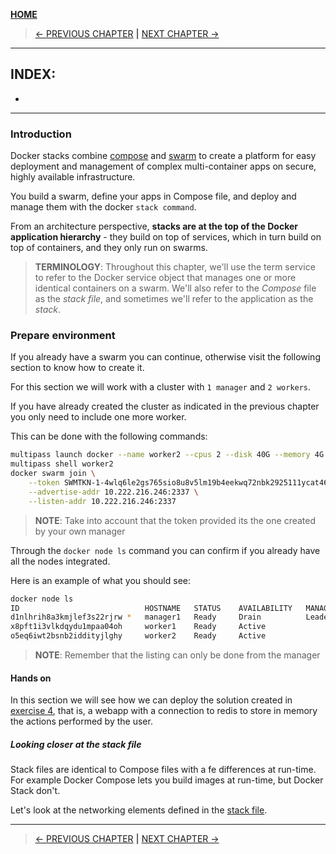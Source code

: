 [__HOME__](../../README.md)

> [<- PREVIOUS CHAPTER](./7-swarm.md) __|__ [NEXT CHAPTER ->](./9.network.md)
---


## INDEX:
- 

---

### Introduction

Docker stacks combine [compose](./6-compose.md) and [swarm](7-swarm.md) to create a platform for easy deployment and management of complex multi-container apps on secure, highly available infrastructure.

You build a swarm, define your apps in Compose file, and deploy and manage them with the docker `stack command`.

From an architecture perspective, __stacks are at the top of the Docker application hierarchy__ - they build on top of services, which in turn build on top of containers, and they only run on swarms.

> __TERMINOLOGY__: Throughout this chapter, we'll use the term service to refer to the Docker service object that manages one or more identical containers on a swarm. We'll also refer to the _Compose_ file as the _stack file_, and sometimes we'll refer to the application as the _stack_.

### Prepare environment

If you already have a swarm you can continue, otherwise visit the following section to know how to create it.

For this section we will work with a cluster with `1 manager` and `2 workers`.

If you have already created the cluster as indicated in the previous chapter you only need to include one more worker.

This can be done with the following commands:
```bash
multipass launch docker --name worker2 --cpus 2 --disk 40G --memory 4G
multipass shell worker2
docker swarm join \
    --token SWMTKN-1-4wlq6le2gs765sio8u8v5lm19b4eekwq72nbk2925111ycat46-6garqnzdhojyzqk30p2l8fkhs 10.222.216.226:2377 \
    --advertise-addr 10.222.216.246:2337 \
    --listen-addr 10.222.216.246:2337
```

> __NOTE__: Take into account that the token provided its the one created by your own manager

Through the `docker node ls` command you can confirm if you already have all the nodes integrated.

Here is an example of what you should see:
```bash
docker node ls
ID                            HOSTNAME   STATUS    AVAILABILITY   MANAGER STATUS   ENGINE VERSION
d1nlhrih8a3kmjlef3s22rjrw *   manager1   Ready     Drain          Leader           28.1.1
x8pft1i3vlkdqydu1mpaa04oh     worker1    Ready     Active                          28.1.1
o5eq6iwt2bsnb2iddityjlghy     worker2    Ready     Active                          28.1.1
```

> __NOTE__: Remember that the listing can only be done from the manager

#### Hands on

In this section we will see how we can deploy the solution created in [exercise 4](../exercises/4-compose/README.md), that is, a webapp with a connection to redis to store in memory the actions performed by the user.

##### Looking closer at the stack file

Stack files are identical to Compose files with a fe differences at run-time. For example Docker Compose lets you build images at run-time, but Docker Stack don't.

Let's look at the networking elements defined in the [stack file](../exercises/4-compose/compose.yaml).

---
> [<- PREVIOUS CHAPTER](./7-swarm.md) __|__ [NEXT CHAPTER ->](./9.network.md)